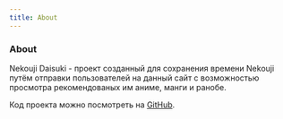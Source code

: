 ```yaml
---
title: About
---
```


<div class="text-center">
  <!-- You can use Vue components inside markdown -->
  <div i-carbon-dicom-overlay class="text-4xl -mb-6 m-auto" />
  <h3>About</h3>
</div>

Nekouji Daisuki - проект созданный для сохранения времени Nekouji путём отправки пользователей на данный сайт с возможностью просмотра рекомендованых им аниме, манги и ранобе.

Код проекта можно посмотреть на [GitHub](https://github.com/beaend/NekoujiDaisuki).
